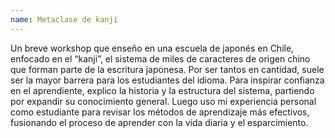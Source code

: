 ```yaml
---
name: Metaclase de kanji
---
```


Un breve workshop que enseño en una escuela de japonés en Chile, enfocado en el “kanji”, el sistema de miles de caracteres de origen chino que forman parte de la escritura japonesa.
Por ser tantos en cantidad, suele ser la mayor barrera para los estudiantes del idioma.
Para inspirar confianza en el aprendiente, explico la historia y la estructura del sistema, partiendo por expandir su conocimiento general.
Luego uso mi experiencia personal como estudiante para revisar los métodos de aprendizaje más efectivos, fusionando el proceso de aprender con la vida diaria y el esparcimiento.


